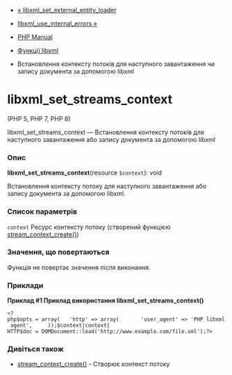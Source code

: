 - [« libxml_set_external_entity_loader](function.libxml-set-external-entity-loader.md)
- [libxml_use_internal_errors »](function.libxml-use-internal-errors.md)

- [PHP Manual](index.md)
- [Функції libxml](ref.libxml.md)
- Встановлення контексту потоків для наступного завантаження чи запису
документа за допомогою libxml

# libxml_set_streams_context

(PHP 5, PHP 7, PHP 8)

libxml_set_streams_context — Встановлення контексту потоків для наступного
завантаження або запису документа за допомогою libxml

### Опис

**libxml_set_streams_context**(resource `$context`): void

Встановлення контексту потоку для наступного завантаження або запису документа
за допомогою libxml.

### Список параметрів

`context`
Ресурс контексту потоку (створений функцією
[stream_context_create()](function.stream-context-create.md))

### Значення, що повертаються

Функція не повертає значення після виконання.

### Приклади

**Приклад #1 Приклад використання **libxml_set_streams_context()****

`<?php$opts = array(   'http' => array(       'user_agent' => 'PHP libxml agent',     ));$context|context| HTTP$doc = DOMDocument::load('http://www.example.com/file.xml');?> `

### Дивіться також

- [stream_context_create()](function.stream-context-create.md) -
Створює контекст потоку
